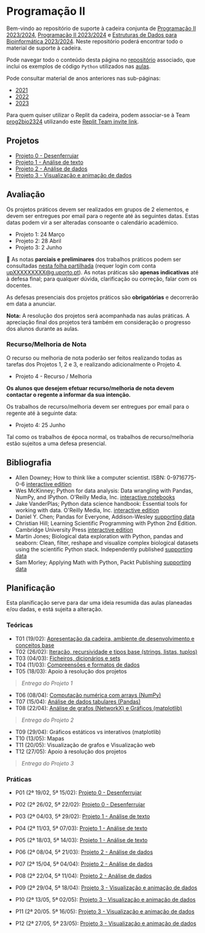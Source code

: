 # Programação II

Bem-vindo ao repositório de suporte à cadeira conjunta de [Programação II 2023/2024](https://sigarra.up.pt/fcup/pt/ucurr_geral.ficha_uc_view?pv_ocorrencia_id=529466), [Programação II 2023/2024](https://sigarra.up.pt/fcup/pt/ucurr_geral.ficha_uc_view?pv_ocorrencia_id=530106) e [Estruturas de Dados para Bioinformática 2023/2024](https://sigarra.up.pt/fcup/pt/ucurr_geral.ficha_uc_view?pv_ocorrencia_id=528094).
Neste repositório poderá encontrar todo o material de suporte à cadeira.

Pode navegar todo o conteúdo desta página no [repositório](https://github.com/hpacheco/progii) associado, que inclui os exemplos de código `Python` utilizados nas [aulas](https://github.com/hpacheco/progii/tree/master/scripts/aulas).

Pode consultar material de anos anteriores nas sub-páginas:

* [2021](2021/)
* [2022](2022/)
* [2023](2023/)

Para quem quiser utilizar o Replit da cadeira, podem associar-se à Team [prog2bio2324](https://replit.com/team/prog2bio2334) utilizando este [Replit Team invite link](https://replit.com/teams/join/gnzbpwendjczpojyqhubvjdsaybopilr-prog2bio2324).

## Projetos

* [Projeto 0 - Desenferrujar](projetos/Projeto0.md)
* [Projeto 1 - Análise de texto](projetos/Projeto1.md)
* [Projeto 2 - Análise de dados](projetos/Projeto2.md)
* [Projeto 3 - Visualização e animação de dados](projetos/Projeto3.md)

## Avaliação

Os projetos práticos devem ser realizados em grupos de 2 elementos, e devem ser entregues por email para o regente até às seguintes datas.
Estas datas podem vir a ser alteradas consoante o calendário académico.

* Projeto 1: 24 Março
* Projeto 2: 28 Abril
* Projeto 3: 2 Junho

📒 As notas **parciais e preliminares** dos trabalhos práticos podem ser consultadas [nesta folha partilhada](https://docs.google.com/spreadsheets/d/1cM7C_4fxnVoSYW2BGYcB0tM-g25r4J4Rn6W03ndPxgw/edit?usp=sharing) (requer login com conta upXXXXXXXXX@g.uporto.pt). As notas práticas são **apenas indicativas** até à defesa final; para qualquer dúvida, clarificação ou correção, falar com os docentes.

As defesas presenciais dos projetos práticos são **obrigatórias** e decorrerão em data a anunciar.

**Nota:** A resolução dos projetos será acompanhada nas aulas práticas. A apreciação final dos projetos terá também em consideração o progresso dos alunos durante as aulas.

### Recurso/Melhoria de Nota

O recurso ou melhoria de nota poderão ser feitos realizando todas as tarefas dos Projetos 1, 2 e 3, e realizando adicionalmente o Projeto 4.

* Projeto 4 - Recurso / Melhoria

**Os alunos que desejem efetuar recurso/melhoria de nota devem contactar o regente a informar da sua intenção.**

Os trabalhos de recurso/melhoria devem ser entregues por email para o regente até à seguinte data:

* Projeto 4: 25 Junho

Tal como os trabalhos de época normal, os trabalhos de recurso/melhoria estão sujeitos a uma defesa presencial.

## Bibliografia

- Allen Downey; How to think like a computer scientist. ISBN: 0-9716775-0-6 [interactive edition](https://runestone.academy/runestone/books/published/thinkcspy/index.html) 
- Wes McKinney; Python for data analysis: Data wrangling with Pandas, NumPy, and IPython. O'Reilly Media, Inc. [interactive notebooks](https://github.com/wesm/pydata-book)
- Jake VanderPlas; Python data science handbook: Essential tools for working with data. O'Reilly Media, Inc. [interactive edition](https://jakevdp.github.io/PythonDataScienceHandbook/)
- Daniel Y. Chen; Pandas for Everyone, Addison-Wesley [supporting data](https://github.com/chendaniely/pandas_for_everyone)
- Christian Hill; Learning Scientific Programming with Python 2nd Edition. Cambridge University Press [interactive edition](https://scipython.com/book2/)
- Martin Jones; Biological data exploration with Python, pandas and seaborn: Clean, filter, reshape and visualize complex biological datasets using the scientific Python stack. Independently published [supporting data](https://pythonforbiologists.com/)
- Sam Morley; Applying Math with Python, Packt Publishing [supporting data](https://github.com/PacktPublishing/Applying-Math-with-Python)

## Planificação

Esta planificação serve para dar uma ideia resumida das aulas planeadas e/ou dadas, e está sujeita a alteração.

### Teóricas

* T01 (19/02): [Apresentação da cadeira, ambiente de desenvolvimento e conceitos base](slides/t01.pdf)
* T02 (26/02): [Iteração, recursividade e tipos base (strings, listas, tuplos)](slides/t02.pdf)
* T03 (04/03): [Ficheiros, dicionários e sets](slides/t03.pdf)
* T04 (11/03): [Compreensões e formatos de dados](slides/t04.pdf)
* T05 (18/03): Apoio à resolução dos projetos

> *Entrega do Projeto 1*

* T06 (08/04): [Computação numérica com arrays (NumPy)](slides/t06.pdf)
* T07 (15/04): [Análise de dados tabulares (Pandas)](slides/t07.pdf)
* T08 (22/04): [Análise de grafos (NetworkX) e Gráficos (matplotlib)](slides/t08.pdf)

> *Entrega do Projeto 2*

* T09 (29/04): Gráficos estáticos vs interativos (matplotlib)
* T10 (13/05): Mapas
* T11 (20/05): Visualização de grafos e Visualização web
* T12 (27/05): Apoio à resolução dos projetos

> *Entrega do Projeto 3*

### Práticas

* P01 (2ª 19/02, 5ª 15/02): [Projeto 0 - Desenferrujar](projetos/Projeto0.md)
* P02 (2ª 26/02, 5ª 22/02): [Projeto 0 - Desenferrujar](projetos/Projeto0.md)
* P03 (2ª 04/03, 5ª 29/02): [Projeto 1 - Análise de texto](projetos/Projeto1.md)
* P04 (2ª 11/03, 5ª 07/03): [Projeto 1 - Análise de texto](projetos/Projeto1.md)
* P05 (2ª 18/03, 5ª 14/03): [Projeto 1 - Análise de texto](projetos/Projeto1.md)

* P06 (2ª 08/04, 5ª 21/03): [Projeto 2 - Análise de dados](projetos/Projeto2.md)
* P07 (2ª 15/04, 5ª 04/04): [Projeto 2 - Análise de dados](projetos/Projeto2.md)
* P08 (2ª 22/04, 5ª 11/04): [Projeto 2 - Análise de dados](projetos/Projeto2.md)

* P09 (2ª 29/04, 5ª 18/04): [Projeto 3 - Visualização e animação de dados](projetos/Projeto3.md)
* P10 (2ª 13/05, 5ª 02/05): [Projeto 3 - Visualização e animação de dados](projetos/Projeto3.md)
* P11 (2ª 20/05. 5ª 16/05): [Projeto 3 - Visualização e animação de dados](projetos/Projeto3.md)
* P12 (2ª 27/05, 5ª 23/05): [Projeto 3 - Visualização e animação de dados](projetos/Projeto3.md)

